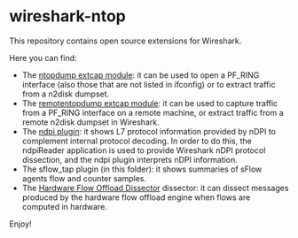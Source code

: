 # wireshark-ntop

This repository contains open source extensions for Wireshark.

Here you can find:
* The [ntopdump extcap module](https://github.com/ntop/PF_RING/tree/dev/userland/wireshark/extcap): it can be used to open a PF_RING interface (also those that are not listed in ifconfig) or to extract traffic from a n2disk dumpset.
* The [remotentopdump extcap module](https://github.com/ntop/n2disk/tree/master/wireshark/extcap): it can be used to capture traffic from a PF_RING interface on a remote machine, or extract traffic from a remote n2disk dumpset in Wireshark.
* The [ndpi plugin](https://github.com/ntop/nDPI/tree/dev/wireshark): it shows L7 protocol information provided by nDPI to complement internal protocol decoding. In order to do this, the ndpiReader application is used to provide Wireshark nDPI protocol dissection, and the ndpi plugin interprets nDPI information.
* The sflow_tap plugin (in this folder): it shows summaries of sFlow agents flow and counter samples.
* The [Hardware Flow Offload Dissector](https://github.com/ntop/PF_RING/tree/dev/userland/wireshark/plugins) dissector: it can dissect messages produced by the hardware flow offload engine when flows are computed in hardware.

Enjoy!
